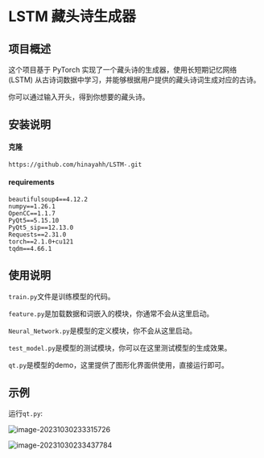 # LSTM 藏头诗生成器

## 项目概述

这个项目基于 PyTorch 实现了一个藏头诗的生成器，使用长短期记忆网络 (LSTM) 从古诗词数据中学习，并能够根据用户提供的藏头诗词生成对应的古诗。

你可以通过输入开头，得到你想要的藏头诗。

## 安装说明

#### 克隆

```
https://github.com/hinayahh/LSTM-.git
```

#### requirements

```
beautifulsoup4==4.12.2
numpy==1.26.1
OpenCC==1.1.7
PyQt5==5.15.10
PyQt5_sip==12.13.0
Requests==2.31.0
torch==2.1.0+cu121
tqdm==4.66.1
```

## 使用说明

`train.py`文件是训练模型的代码。

`feature.py`是加载数据和词嵌入的模块，你通常不会从这里启动。

`Neural_Network.py`是模型的定义模块，你不会从这里启动。

`test_model.py`是模型的测试模块，你可以在这里测试模型的生成效果。

`qt.py`是模型的demo，这里提供了图形化界面供使用，直接运行即可。

## 示例

运行`qt.py`:

![image-20231030233315726](C:\Users\Administrator\AppData\Roaming\Typora\typora-user-images\image-20231030233315726.png)

![image-20231030233437784](C:\Users\Administrator\AppData\Roaming\Typora\typora-user-images\image-20231030233437784.png)